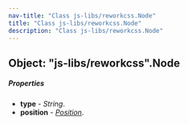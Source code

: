 ```yaml
---
nav-title: "Class js-libs/reworkcss.Node"
title: "Class js-libs/reworkcss.Node"
description: "Class js-libs/reworkcss.Node"
---
```

## Object: "js-libs/reworkcss".Node

##### Properties
 - **type** - _String_.
 - **position** - [_Position_](../../js-libs/reworkcss/Position.md).